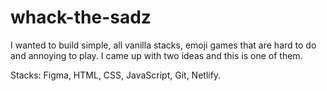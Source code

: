 # whack-the-sadz

I wanted to build simple, all vanilla stacks, emoji games that are hard to do and annoying to play. I came up with two ideas and this is one of them. 


Stacks: Figma, HTML, CSS, JavaScript, Git, Netlify.
